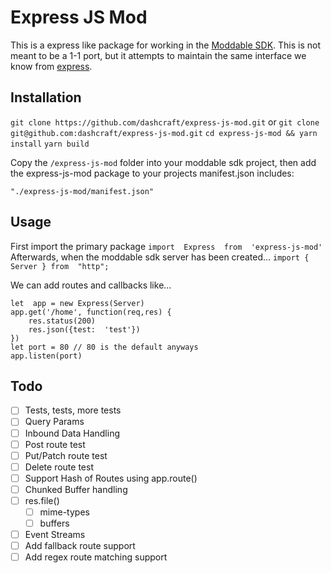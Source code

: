 
# Express JS Mod
This is a express like package for working in the [Moddable SDK](https://www.moddable.com/).
This is not meant to be a 1-1 port, but it attempts to maintain the same interface
we know from [express](https://expressjs.com/).

## Installation
`git clone https://github.com/dashcraft/express-js-mod.git` or `git clone git@github.com:dashcraft/express-js-mod.git`
`cd express-js-mod && yarn install`
`yarn build`

Copy the `/express-js-mod` folder into your moddable sdk project,
then add the express-js-mod package to your projects manifest.json includes:

`"./express-js-mod/manifest.json"`

## Usage
First import the primary package
`import  Express  from  'express-js-mod'`
Afterwards, when the moddable sdk server has been created...
`import { Server } from  "http";`

We can add routes and callbacks like...

    let  app = new Express(Server)
    app.get('/home', function(req,res) {
	    res.status(200)
	    res.json({test:  'test'})
    })
    let port = 80 // 80 is the default anyways
    app.listen(port)

## Todo

 - [ ] Tests, tests, more tests
 - [ ] Query Params
 - [ ] Inbound Data Handling
 - [ ] Post route test
 - [ ] Put/Patch route test
 - [ ] Delete route test
 - [ ] Support Hash of Routes using app.route()
 - [ ] Chunked Buffer handling
 - [ ] res.file()
	 - [ ] mime-types
	 - [ ] buffers
 - [ ] Event Streams
 - [ ] Add fallback route support
 - [ ] Add regex route matching support
